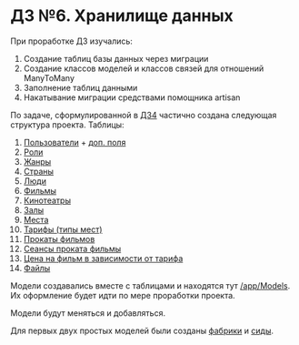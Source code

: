 # Д3 №6. Хранилище данных

При проработке ДЗ изучались:

1. Создание таблиц базы данных через миграции
2. Создание классов моделей и классов связей для отношений ManyToMany
3. Заполнение таблиц данными
4. Накатывание миграции средствами помощника artisan

По задаче, сформулированной в 
[ДЗ4](https://github.com/otusteamedu/Laravel/blob/VYermakov/hw4/readme.md) 
частично создана следующая структура проекта. Таблицы:

1. [Пользователи](https://github.com/otusteamedu/Laravel/blob/VYermakov/hw6/database/migrations/2014_10_12_000000_create_users_table.php) + 
[доп. поля](https://github.com/otusteamedu/Laravel/blob/VYermakov/hw6/database/migrations/2019_09_20_140549_add_photos_surname_birth_to_users_table.php)
2. [Роли](https://github.com/otusteamedu/Laravel/blob/VYermakov/hw6/database/migrations/2019_09_20_111445_create_roles_table.php)
3. [Жанры](https://github.com/otusteamedu/Laravel/blob/VYermakov/hw6/database/migrations/2019_09_18_205819_create_genres_table.php)
4. [Страны](https://github.com/otusteamedu/Laravel/blob/VYermakov/hw6/database/migrations/2019_09_18_210727_create_countries_table.php)
5. [Люди](https://github.com/otusteamedu/Laravel/blob/VYermakov/hw6/database/migrations/2019_09_18_212024_create_people_table.php)
6. [Фильмы](https://github.com/otusteamedu/Laravel/blob/VYermakov/hw6/database/migrations/2019_09_19_134722_create_movies_table.php)
7. [Кинотеатры](https://github.com/otusteamedu/Laravel/blob/VYermakov/hw6/database/migrations/2019_09_20_114853_create_cinemas_table.php)
8. [Залы](https://github.com/otusteamedu/Laravel/blob/VYermakov/hw6/database/migrations/2019_09_20_114910_create_halls_table.php)
9. [Места](https://github.com/otusteamedu/Laravel/blob/VYermakov/hw6/database/migrations/2019_09_20_114921_create_places_table.php)
10. [Тарифы (типы мест)](https://github.com/otusteamedu/Laravel/blob/VYermakov/hw6/database/migrations/2019_09_20_114920_create_tariffs_table.php)
11. [Прокаты фильмов](https://github.com/otusteamedu/Laravel/blob/VYermakov/hw6/database/migrations/2019_09_20_143313_create_movie_rentals_table.php)
12. [Сеансы проката фильмы](https://github.com/otusteamedu/Laravel/blob/VYermakov/hw6/database/migrations/2019_09_20_143416_create_movie_showings_table.php)
13. [Цена на фильм в зависимости от тарифа](https://github.com/otusteamedu/Laravel/blob/VYermakov/hw6/database/migrations/2019_09_20_143431_create_showing_prices_table.php)
14. [Файлы](https://github.com/otusteamedu/Laravel/blob/VYermakov/hw6/database/migrations/2019_09_18_203050_create_files_table.php)

Модели создавались вместе с таблицами и находятся тут [/app/Models](https://github.com/otusteamedu/Laravel/tree/VYermakov/hw6/app/Models). 
Их оформление будет идти по мере проработки проекта.

Модели будут меняться и добавляться.

Для первых двух простых моделей были созданы [фабрики](https://github.com/otusteamedu/Laravel/tree/VYermakov/hw6/database/factories) и 
[сиды](https://github.com/otusteamedu/Laravel/tree/VYermakov/hw6/database/seeds).

